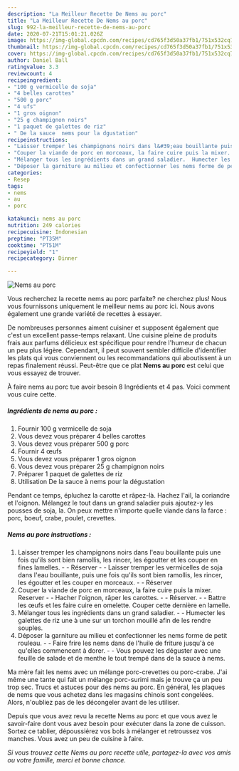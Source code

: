 ```yaml
---
description: "La Meilleur Recette De Nems au porc"
title: "La Meilleur Recette De Nems au porc"
slug: 992-la-meilleur-recette-de-nems-au-porc
date: 2020-07-21T15:01:21.026Z
image: https://img-global.cpcdn.com/recipes/cd765f3d50a37fb1/751x532cq70/nems-au-porc-photo-principale-de-la-recette.jpg
thumbnail: https://img-global.cpcdn.com/recipes/cd765f3d50a37fb1/751x532cq70/nems-au-porc-photo-principale-de-la-recette.jpg
cover: https://img-global.cpcdn.com/recipes/cd765f3d50a37fb1/751x532cq70/nems-au-porc-photo-principale-de-la-recette.jpg
author: Daniel Ball
ratingvalue: 3.3
reviewcount: 4
recipeingredient:
- "100 g vermicelle de soja"
- "4 belles carottes"
- "500 g porc"
- "4 ufs"
- "1 gros oignon"
- "25 g champignon noirs"
- "1 paquet de galettes de riz"
- " De la sauce  nems pour la dgustation"
recipeinstructions:
- "Laisser tremper les champignons noirs dans l&#39;eau bouillante puis une fois qu&#39;ils sont bien ramollis, les rincer, les égoutter et les couper en fines lamelles.  Réserver  Laisser tremper les vermicelles de soja dans l&#39;eau bouillante, puis une fois qu&#39;ils sont bien ramollis, les rincer, les égoutter et les couper en morceaux.  Réserver"
- "Couper la viande de porc en morceaux, la faire cuire puis la mixer. Reserver  Hacher l&#39;oignon, râper les carottes.  Réserver.  Battre les œufs et les faire cuire en omelette. Couper cette dernière en lamelle."
- "Mélanger tous les ingrédients dans un grand saladier.  Humecter les galettes de riz une à une sur un torchon mouillé afin de les rendre souples."
- "Déposer la garniture au milieu et confectionner les nems forme de petit rouleau.  Faire frire les nems dans de l&#39;huile de friture jusqu&#39;à ce qu&#39;elles commencent à dorer.  Vous pouvez les déguster avec une feuille de salade et de menthe le tout trempé dans de la sauce à nems."
categories:
- Resep
tags:
- nems
- au
- porc

katakunci: nems au porc 
nutrition: 249 calories
recipecuisine: Indonesian
preptime: "PT35M"
cooktime: "PT51M"
recipeyield: "1"
recipecategory: Dinner

---
```



![Nems au porc](https://img-global.cpcdn.com/recipes/cd765f3d50a37fb1/751x532cq70/nems-au-porc-photo-principale-de-la-recette.jpg)

Vous recherchez la recette nems au porc parfaite? ne cherchez plus! Nous vous fournissons uniquement le meilleur nems au porc ici. Nous avons également une grande variété de recettes à essayer.

De nombreuses personnes aiment cuisiner et supposent également que c'est un excellent passe-temps relaxant. Une cuisine pleine de produits frais aux parfums délicieux est spécifique pour rendre l'humeur de chacun un peu plus légère. Cependant, il peut souvent sembler difficile d'identifier les plats qui vous conviennent ou les recommandations qui aboutissent à un repas finalement réussi. Peut-être que ce plat <strong> Nems au porc </strong> est celui que vous essayez de trouver.

<!--inarticleads1-->

À faire nems au porc tue avoir besoin 8 Ingrédients et 4 pas. Voici comment vous cuire cette.

##### Ingrédients de nems au porc :

1. Fournir 100 g vermicelle de soja
1. Vous devez vous préparer 4 belles carottes
1. Vous devez vous préparer 500 g porc
1. Fournir 4 œufs
1. Vous devez vous préparer 1 gros oignon
1. Vous devez vous préparer 25 g champignon noirs
1. Préparer 1 paquet de galettes de riz
1. Utilisation  De la sauce à nems pour la dégustation


Pendant ce temps, épluchez la carotte et râpez-là. Hachez l&#39;ail, la coriandre et l&#39;oignon. Mélangez le tout dans un grand saladier puis ajoutez-y les pousses de soja, la. On peux mettre n&#39;importe quelle viande dans la farce : porc, boeuf, crabe, poulet, crevettes. 

<!--inarticleads2-->

##### Nems au porc instructions :

1. Laisser tremper les champignons noirs dans l&#39;eau bouillante puis une fois qu&#39;ils sont bien ramollis, les rincer, les égoutter et les couper en fines lamelles. -  - Réserver -  - Laisser tremper les vermicelles de soja dans l&#39;eau bouillante, puis une fois qu&#39;ils sont bien ramollis, les rincer, les égoutter et les couper en morceaux. -  - Réserver
1. Couper la viande de porc en morceaux, la faire cuire puis la mixer. Reserver -  - Hacher l&#39;oignon, râper les carottes. -  - Réserver. -  - Battre les œufs et les faire cuire en omelette. Couper cette dernière en lamelle.
1. Mélanger tous les ingrédients dans un grand saladier. -  - Humecter les galettes de riz une à une sur un torchon mouillé afin de les rendre souples.
1. Déposer la garniture au milieu et confectionner les nems forme de petit rouleau. -  - Faire frire les nems dans de l&#39;huile de friture jusqu&#39;à ce qu&#39;elles commencent à dorer. -  - Vous pouvez les déguster avec une feuille de salade et de menthe le tout trempé dans de la sauce à nems.


Ma mère fait les nems avec un mélange porc-crevettes ou porc-crabe. J&#39;ai même une tante qui fait un mélange porc-surimi mais je trouve ça un peu trop sec. Trucs et astuces pour des nems au porc. En général, les plaques de nems que vous achetez dans les magasins chinois sont congelées. Alors, n&#39;oubliez pas de les décongeler avant de les utiliser. 

<!--inarticleads1-->

<p>
Depuis que vous avez revu la recette Nems au porc et que vous avez le savoir-faire dont vous avez besoin pour exécuter dans la zone de cuisson. Sortez ce tablier, dépoussiérez vos bols à mélanger et retroussez vos manches. Vous avez un peu de cuisine à faire.
</p>

<p>
<i>Si vous trouvez cette Nems au porc recette utile, partagez-la avec vos amis ou votre famille, merci et bonne chance.</i>
</p>
